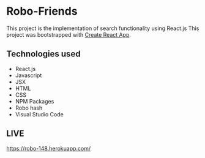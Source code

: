# Robo-Friends
This project is the implementation of search functionality using React.js
This project was bootstrapped with [Create React App](https://github.com/facebook/create-react-app).

## Technologies used
- React.js
- Javascript
- JSX
- HTML
- CSS
- NPM Packages
- Robo hash
- Visual Studio Code

## LIVE 
https://robo-148.herokuapp.com/
